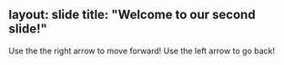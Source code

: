 layout: slide
title: "Welcome to our second slide!"
---
Use the the right arrow to move forward!
Use the left arrow to go back!
